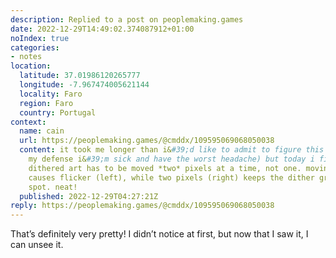 ```yaml
---
description: Replied to a post on peoplemaking.games
date: 2022-12-29T14:49:02.374087912+01:00
noIndex: true
categories:
- notes
location:
  latitude: 37.01986120265777
  longitude: -7.967474005621144
  locality: Faro
  region: Faro
  country: Portugal
context:
  name: cain
  url: https://peoplemaking.games/@cmddx/109595069068050038
  content: it took me longer than i&#39;d like to admit to figure this one out (in
    my defense i&#39;m sick and have the worst headache) but today i figured out that
    dithered art has to be moved *two* pixels at a time, not one. moving it one pixel
    causes flicker (left), while two pixels (right) keeps the dither grid in the same
    spot. neat!
  published: 2022-12-29T04:27:21Z
reply: https://peoplemaking.games/@cmddx/109595069068050038
---
```


That’s definitely very pretty! I didn’t notice at first, but now that I saw it, I can unsee it.
